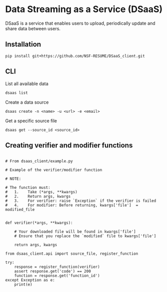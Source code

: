 # Data Streaming as a Service (DSaaS)

DSaaS is a service that enables users to upload, periodically update and share data between users.

## Installation

```
pip install git+https://github.com/NSF-RESUME/DSaaS_client.git
```

## CLI

List all available data
```
dsaas list
```

Create a data source
```
dsaas create -n <name> -u <url> -e <email>
```

Get a specific source file
```
dsaas get --source_id <source_id>
```

## Creating verifier and modifier functions

```

# From dsaas_client/example.py

# Example of the verifier/modifier function

# NOTE:

# The function must:
#   1.    Take (*args, **kwargs)
#   2.    Return args, kwargs
#   3.    For verifier: raise `Exception` if the verifier is failed
#   4.    For modifier: Before returning, kwargs['file']  = modified_file


def verifier(*args, **kwargs):

    # Your downloaded file will be found in kwargs['file']
    # Ensure that you replace the `modified` file to kwargs['file']

    return args, kwargs

from dsaas_client.api import source_file, register_function

try:
    response = register_function(verifier)
    assert response.get('code') == 200
    function = response.get('function_id')
except Exception as e:
    print(e)

```
